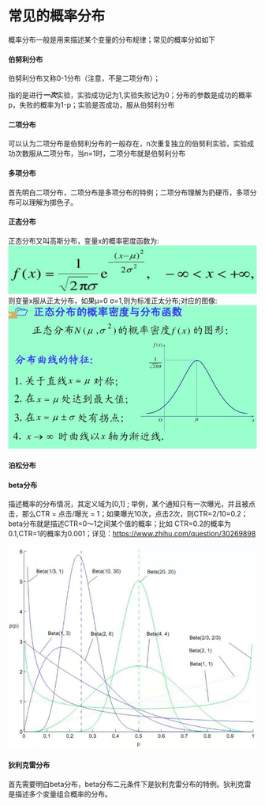 常见的概率分布
====

概率分布一般是用来描述某个变量的分布规律；常见的概率分如如下

#### 伯努利分布 ####
伯努利分布又称0-1分布（注意，不是二项分布）；

指的是进行***一次***实验，实验成功记为1,实验失败记为0；分布的参数是成功的概率p，失败的概率为1-p；实验是否成功，服从伯努利分布

#### 二项分布 ####
可以认为二项分布是伯努利分布的一般存在，n次重复独立的伯努利实验，实验成功次数服从二项分布，当n=1时，二项分布就是伯努利分布

#### 多项分布 ####
首先明白二项分布，二项分布是多项分布的特例；二项分布理解为扔硬币，多项分布可以理解为掷色子。

#### 正态分布 ####
正态分布又叫高斯分布，变量x的概率密度函数为:<br>
![正太分布-概率密度函数](/docs/ml/images/4-2.jpg)
<br>则变量x服从正太分布，如果μ=0 σ=1,则为标准正太分布;对应的图像:<br>
![正太分布图像](/docs/ml/images/4-3.jpg)

#### 泊松分布 ####

#### beta分布 ####
描述概率的分布情况，其定义域为\[0,1\] ; 举例，某个通知只有一次曝光，并且被点击，那么CTR = 点击/曝光 = 1；如果曝光10次，点击2次，则CTR=2/10=0.2；beta分布就是描述CTR=0～1之间某个值的概率；比如 CTR=0.2的概率为0.1,CTR=1的概率为0.001；详见：https://www.zhihu.com/question/30269898

![beta分布](/docs/ml/images/4-1.jpg)

#### 狄利克雷分布 ####
首先需要明白beta分布，beta分布二元条件下是狄利克雷分布的特例。狄利克雷是描述多个变量组合概率的分布。
